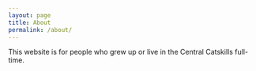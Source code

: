 ```yaml
---
layout: page
title: About
permalink: /about/
---
```


This website is for people who grew up or live in the Central Catskills full-time.
